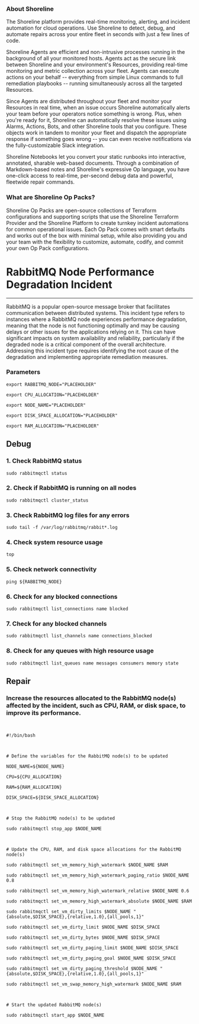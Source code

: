 
### About Shoreline
The Shoreline platform provides real-time monitoring, alerting, and incident automation for cloud operations. Use Shoreline to detect, debug, and automate repairs across your entire fleet in seconds with just a few lines of code.

Shoreline Agents are efficient and non-intrusive processes running in the background of all your monitored hosts. Agents act as the secure link between Shoreline and your environment's Resources, providing real-time monitoring and metric collection across your fleet. Agents can execute actions on your behalf -- everything from simple Linux commands to full remediation playbooks -- running simultaneously across all the targeted Resources.

Since Agents are distributed throughout your fleet and monitor your Resources in real time, when an issue occurs Shoreline automatically alerts your team before your operators notice something is wrong. Plus, when you're ready for it, Shoreline can automatically resolve these issues using Alarms, Actions, Bots, and other Shoreline tools that you configure. These objects work in tandem to monitor your fleet and dispatch the appropriate response if something goes wrong -- you can even receive notifications via the fully-customizable Slack integration.

Shoreline Notebooks let you convert your static runbooks into interactive, annotated, sharable web-based documents. Through a combination of Markdown-based notes and Shoreline's expressive Op language, you have one-click access to real-time, per-second debug data and powerful, fleetwide repair commands.

### What are Shoreline Op Packs?
Shoreline Op Packs are open-source collections of Terraform configurations and supporting scripts that use the Shoreline Terraform Provider and the Shoreline Platform to create turnkey incident automations for common operational issues. Each Op Pack comes with smart defaults and works out of the box with minimal setup, while also providing you and your team with the flexibility to customize, automate, codify, and commit your own Op Pack configurations.

# RabbitMQ Node Performance Degradation Incident
---

RabbitMQ is a popular open-source message broker that facilitates communication between distributed systems. This incident type refers to instances where a RabbitMQ node experiences performance degradation, meaning that the node is not functioning optimally and may be causing delays or other issues for the applications relying on it. This can have significant impacts on system availability and reliability, particularly if the degraded node is a critical component of the overall architecture. Addressing this incident type requires identifying the root cause of the degradation and implementing appropriate remediation measures.

### Parameters
```shell
export RABBITMQ_NODE="PLACEHOLDER"

export CPU_ALLOCATION="PLACEHOLDER"

export NODE_NAME="PLACEHOLDER"

export DISK_SPACE_ALLOCATION="PLACEHOLDER"

export RAM_ALLOCATION="PLACEHOLDER"
```

## Debug

### 1. Check RabbitMQ status
```shell
sudo rabbitmqctl status
```

### 2. Check if RabbitMQ is running on all nodes
```shell
sudo rabbitmqctl cluster_status
```

### 3. Check RabbitMQ log files for any errors
```shell
sudo tail -f /var/log/rabbitmq/rabbit*.log
```

### 4. Check system resource usage
```shell
top
```

### 5. Check network connectivity
```shell
ping ${RABBITMQ_NODE}
```

### 6. Check for any blocked connections
```shell
sudo rabbitmqctl list_connections name blocked
```

### 7. Check for any blocked channels
```shell
sudo rabbitmqctl list_channels name connections_blocked
```

### 8. Check for any queues with high resource usage
```shell
sudo rabbitmqctl list_queues name messages consumers memory state
```

## Repair

### Increase the resources allocated to the RabbitMQ node(s) affected by the incident, such as CPU, RAM, or disk space, to improve its performance.
```shell


#!/bin/bash



# Define the variables for the RabbitMQ node(s) to be updated

NODE_NAME=${NODE_NAME}

CPU=${CPU_ALLOCATION}

RAM=${RAM_ALLOCATION}

DISK_SPACE=${DISK_SPACE_ALLOCATION}



# Stop the RabbitMQ node(s) to be updated

sudo rabbitmqctl stop_app $NODE_NAME



# Update the CPU, RAM, and disk space allocations for the RabbitMQ node(s)

sudo rabbitmqctl set_vm_memory_high_watermark $NODE_NAME $RAM

sudo rabbitmqctl set_vm_memory_high_watermark_paging_ratio $NODE_NAME 0.8

sudo rabbitmqctl set_vm_memory_high_watermark_relative $NODE_NAME 0.6

sudo rabbitmqctl set_vm_memory_high_watermark_absolute $NODE_NAME $RAM

sudo rabbitmqctl set_vm_dirty_limits $NODE_NAME "{absolute,$DISK_SPACE},{relative,1.0},{all_pools,1}"

sudo rabbitmqctl set_vm_dirty_limit $NODE_NAME $DISK_SPACE

sudo rabbitmqctl set_vm_dirty_bytes $NODE_NAME $DISK_SPACE

sudo rabbitmqctl set_vm_dirty_paging_limit $NODE_NAME $DISK_SPACE

sudo rabbitmqctl set_vm_dirty_paging_goal $NODE_NAME $DISK_SPACE

sudo rabbitmqctl set_vm_dirty_paging_threshold $NODE_NAME "{absolute,$DISK_SPACE},{relative,1.0},{all_pools,1}"

sudo rabbitmqctl set_vm_swap_memory_high_watermark $NODE_NAME $RAM



# Start the updated RabbitMQ node(s)

sudo rabbitmqctl start_app $NODE_NAME


```